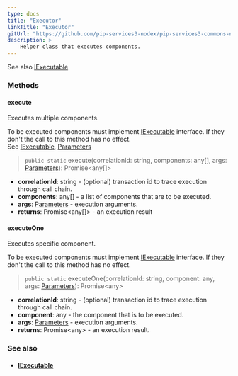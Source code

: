 ```yaml
---
type: docs
title: "Executor"
linkTitle: "Executor"
gitUrl: "https://github.com/pip-services3-nodex/pip-services3-commons-nodex"
description: >
    Helper class that executes components.
---
```


See also [IExecutable](../iexecutable)


### Methods

#### execute
Executes multiple components.

To be executed components must implement [IExecutable](../iexecutable) interface.
If they don't the call to this method has no effect.  
See [IExecutable](../iexecutable), [Parameters](../parameters)

> `public static` execute(correlationId: string, components: any[], args: [Parameters](../parameters)): Promise<any[]>

- **correlationId**: string - (optional) transaction id to trace execution through call chain.
- **components**: any[] - a list of components that are to be executed.
- **args**: [Parameters](../parameters) - execution arguments.
- **returns**:  Promise<any[]> - an execution result

#### executeOne
Executes specific component.

To be executed components must implement [IExecutable](../iexecutable) interface.
If they don't the call to this method has no effect.

> `public static` executeOne(correlationId: string, component: any, args: [Parameters](../parameters)): Promise\<any\>

- **correlationId**: string - (optional) transaction id to trace execution through call chain.
- **component**: any - the component that is to be executed.
- **args**: [Parameters](../parameters) - execution arguments.
- **returns**:  Promise\<any\> - an execution result.

### See also
- #### [IExecutable](../iexecutable)